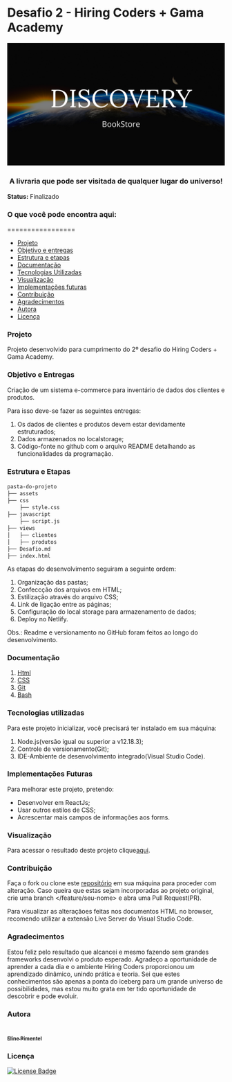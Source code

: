 # Desafio 2 - Hiring Coders + Gama Academy

<center><img src="./assets/logo.png"></center>
<center><h3>A livraria que pode ser visitada de qualquer lugar do universo!</h3></center>


**Status:** Finalizado

### O que você pode encontra aqui:

=================
<!--ts-->
   * [Projeto](#Projeto)
   * [Objetivo e entregas](#Objetivo-e-Entregas)
   * [Estrutura e etapas](#Estrutura-e-Etapas)
   * [Documentação](#Documentação)
   * [Tecnologias Utilizadas](#Tecnologias-Utilizadas)
   * [Visualização](#Visualização)
   * [Implementações futuras](#Implementações-Futuras)
   * [Contribuição](#Contribuição)
   * [Agradecimentos](#Agradecimentos) 
   * [Autora](#Autora)
   * [Licença](#Licença)
 <!--te-->

### Projeto

Projeto desenvolvido para cumprimento do 2º desafio do Hiring Coders + Gama Academy.

### Objetivo e Entregas

Criação de um sistema e-commerce para inventário de dados dos clientes e produtos.

Para isso deve-se fazer as seguintes entregas:

1. Os dados de clientes e produtos devem estar devidamente estruturados;
2. Dados armazenados no localstorage;
3. Código-fonte no github com o arquivo README detalhando as funcionalidades da programação.

### Estrutura e Etapas

```
pasta-do-projeto
├── assets
├── css
    ├── style.css
├── javascript
    ├── script.js
├── views
│   ├── clientes
│   ├── produtos
├── Desafio.md
├── index.html

```

As etapas do desenvolvimento seguiram a seguinte ordem:

1. Organização das pastas;
2. Confeccção dos arquivos em HTML;
3. Estilização através do arquivo CSS;
4. Link de ligação entre as páginas;
5. Configuração do local storage para armazenamento de dados;
6. Deploy no Netlify.

Obs.: Readme e versionamento no GitHub foram feitos ao longo do desenvolvimento.

### Documentação

1. [Html](https://html.com/html5/)
2. [CSS](https://www.tutorialspoint.com/css/css3_tutorial.htm)
3. [Git](https://git-scm.com/doc)
4. [Bash](https://www.atlassian.com/git/tutorials/git-bash)

### Tecnologias utilizadas   

Para este projeto inicializar, você precisará ter instalado em sua máquina:

1. Node.js(versão igual ou superior a v12.18.3);
2. Controle de versionamento(Git);
3. IDE-Ambiente de desenvolvimento integrado(Visual Studio Code).


### Implementações Futuras

Para melhorar este projeto, pretendo:

- Desenvolver em ReactJs;
- Usar outros estilos de CSS;
- Acrescentar mais campos de informações aos forms.

### Visualização

Para acessar o resultado deste projeto clique[aqui](https://bookstore-inventario.netlify.app/).

### Contribuição

Faça o fork ou clone este [repositório](https://github.com/eline-create/desafio2-Hiring-Coders-Gama) em sua máquina para proceder com alteração. Caso queira que estas sejam incorporadas ao projeto original, crie uma branch </feature/seu-nome> e abra uma Pull Request(PR).

Para visualizar as alteraçãoes feitas nos documentos HTML no browser, recomendo utilizar a extensão Live Server do Visual Studio Code.

### Agradecimentos

Estou feliz pelo resultado que alcancei e mesmo fazendo sem grandes frameworks desenvolvi o produto esperado. Agradeço a oportunidade de aprender a cada dia e o ambiente Hiring Coders proporcionou um aprendizado dinâmico, unindo prática e teoria. Sei que estes conhecimentos são apenas a ponta do iceberg para um grande universo de possibilidades, mas estou muito grata em ter tido oportunidade de descobrir e pode evoluir.

### Autora

<a href="https://github.com/eline-create">
 <img style="border-radius: 50%;" src="https://avatars0.githubusercontent.com/u/68877353?s=460&u=b3872c3c1f3f726e4a3195e4e46054019e90c962&v=4" width="100px;" alt=""/>
 <br />
 <sub><b>Eline Pimentel</b></sub></a> 

### Licença
[![License Badge](https://img.shields.io/github/license/eline-create/projetoFinal?style=plastic)](License.md)



